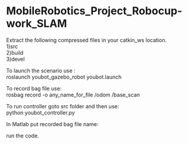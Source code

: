# MobileRobotics_Project_Robocup-work_SLAM

Extract the following compressed files in your catkin_ws location.<br/> 
1)src <br/>
2)build <br/>
3)devel <br/>

To launch the scenario use : <br/>
roslaunch youbot_gazebo_robot youbot.launch

To record bag file use: <br/>
rosbag record -o any_name_for_file /odom /base_scan

To run controller goto src folder and then use: <br/>
python youbot_controller.py

In Matlab put recorded bag file name:

run the code.



